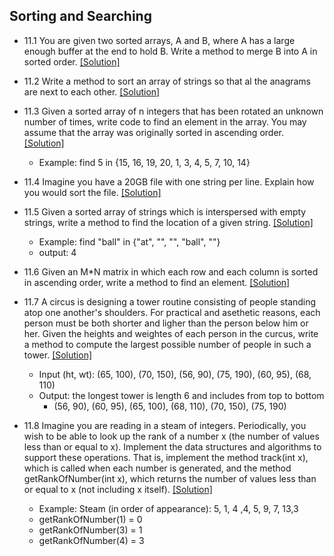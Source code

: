## Sorting and Searching

- 11.1 You are given two sorted arrays, A and B, where A has a large enough buffer at the end to hold B. Write a method to merge B into A in sorted order. [[Solution]](https://github.com/hxwang/Leetcode/blob/master/code/Merge-Sorted-Array.java)

- 11.2 Write a method to sort an array of strings so that al the anagrams are next to each other. [[Solution]](../code/11-2.java)

- 11.3 Given a sorted array of n integers that has been rotated an unknown number of times, write code to find an element in the array. You may assume that the array was originally sorted in ascending order. [[Solution]](https://github.com/hxwang/Leetcode/blob/master/code/Search-in-Rotated-Sorted-Array.java)
  - Example: find 5 in {15, 16, 19, 20, 1, 3, 4, 5, 7, 10, 14}

- 11.4 Imagine you have a 20GB file with one string per line. Explain how you would sort the file. [[Solution]](../code/11-4.md)

- 11.5 Given a sorted array of strings which is interspersed with empty strings, write a method to find the location of a given string. [[Solution]](../code/11-5.java)
  - Example: find "ball" in {"at", "", "", "ball", ""}
  - output: 4

- 11.6 Given an M*N matrix in which each row and each column is sorted in ascending order, write a method to find an element. [[Solution]](https://github.com/hxwang/Leetcode/blob/master/code/Search-a-2D-Matrix.java)

- 11.7 A circus is designing a tower routine consisting of people standing atop one another's shoulders. For practical and asethetic reasons, each person must be both shorter and ligher than the person below him or her. Given the heights and weightes of each person in the curcus, write a method to compute the largest possible number of people in such a tower.  [[Solution]](../code/11-7.java)
  - Input (ht, wt): (65, 100), (70, 150), (56, 90), (75, 190), (60, 95), (68, 110)
  - Output: the longest tower is length 6 and includes from top to bottom
    - (56, 90), (60, 95), (65, 100), (68, 110), (70, 150), (75, 190)

- 11.8 Imagine you are reading in a steam of integers. Periodically, you wish to be able to look up the rank of a number x (the number of values less than or equal to x). Implement the data structures and algorithms to support these operations. That is, implement the method track(int x), which is called when each number is generated, and the method getRankOfNumber(int x), which returns the number of values less than or equal to x (not including x itself). [[Solution]](../code/11-8.java)
  - Example: Steam (in order of appearance): 5, 1, 4 ,4, 5, 9, 7, 13,3
  - getRankOfNumber(1) = 0
  - getRankOfNumber(3) = 1
  - getRankOfNumber(4) = 3
